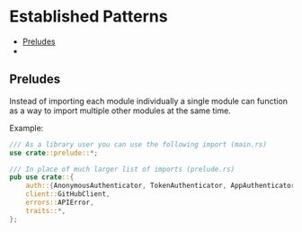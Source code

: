 # Established Patterns <!-- omit in toc -->

- [Preludes](#preludes)
- [](#)

## Preludes

Instead of importing each module individually a single module can function as a way to import multiple other modules at the same time.

Example:

```rust
/// As a library user you can use the following import (main.rs)
use crate::prelude::*;

/// In place of much larger list of imports (prelude.rs)
pub use crate::{
    auth::{AnonymousAuthenticator, TokenAuthenticator, AppAuthenticator},
    client::GitHubClient,
    errors::APIError,
    traits::*,
};
```

## 